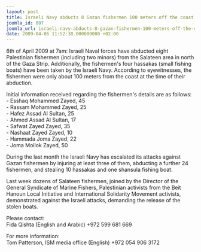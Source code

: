 ```yaml
---
layout: post
title: Israeli Navy abducts 8 Gazan fishermen 100 meters off the coast
joomla_id: 807
joomla_url: israeli-navy-abducts-8-gazan-fishermen-100-meters-off-the-coast
date: 2009-04-06 11:52:38.000000000 +02:00
---
```

<p>6th of April 2009 at 7am: Israeli Naval forces have abducted eight Palestinian fishermen (including two minors) from the Salateen area in north of the Gaza Strip. Additionally, the fishermen's four hassakas (small fishing boats) have been taken by the Israeli Navy. According to eyewitnesses, the fishermen were only about 100 meters from the coast at the time of their abduction.</p>

<p>Initial information received regarding the fishermen's details are as follows:<br />- Esshaq Mohammed Zayed, 45<br />- Rassam Mohammed Zayed, 25<br />- Hafez Assad Al Sultan, 25<br />- Ahmed Assad Al Sultan, 17<br />- Safwat Zayed Zayed, 35<br />- Nashaat Zayed Zayed, 10<br />- Hammada Joma Zayed, 22<br />- Joma Mollok Zayed, 50</p>
<p>During the last month the Israeli Navy has escalated its attacks against Gazan fishermen by injuring at least three of them, abducting a further 24 fishermen, and stealing 10 hassakas and one shansula fishing boat.</p>
<p>Last week dozens of Salateen fishermen, joined by the Director of the General Syndicate of Marine Fishers, Palestinian activists from the Beit Hanoun Local Initiative and International Solidarity Movement activists, demonstrated against the Israeli attacks, demanding the release of the stolen boats.</p>
<p>Please contact:<br />Fida Qishta (English and Arabic) +972 599 681 669</p>
<p>For more information:<br />Tom Patterson, ISM media office (English) +972 054 906 3172</p>

